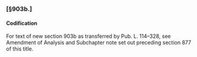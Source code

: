### [§903b.] ###

#### Codification ####

For text of new section 903b as transferred by Pub. L. 114–328, see Amendment of Analysis and Subchapter note set out preceding section 877 of this title.